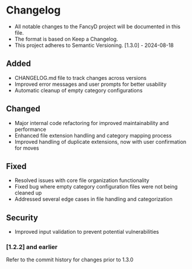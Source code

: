 # Changelog
- All notable changes to the FancyD project will be documented in this file.
- The format is based on Keep a Changelog.
- This project adheres to Semantic Versioning.
[1.3.0] - 2024-08-18
## Added

- CHANGELOG.md file to track changes across versions
- Improved error messages and user prompts for better usability
- Automatic cleanup of empty category configurations

## Changed

- Major internal code refactoring for improved maintainability and performance
- Enhanced file extension handling and category mapping process
- Improved handling of duplicate extensions, now with user confirmation for moves

## Fixed

- Resolved issues with core file organization functionality
- Fixed bug where empty category configuration files were not being cleaned up
- Addressed several edge cases in file handling and categorization

## Security

- Improved input validation to prevent potential vulnerabilities

### [1.2.2] and earlier

Refer to the commit history for changes prior to 1.3.0